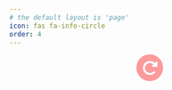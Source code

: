 ```yaml
---
# the default layout is 'page'
icon: fas fa-info-circle
order: 4
---
```


<style>
  #random-quote .quote-profile {
    font-size: 12px;
    opacity: 0.6;
  }

  #reload-button-wrap {
    display: flex;
    align-items: center;
    justify-content: center;
  }
  
  #reload-button-wrap #reload-button {
    display: flex;
    align-items: center;
    justify-content: center;
    width: 48px;
    height: 48px;
    border-radius: 24px;
    border: none;
    cursor: pointer;
    background-color: #F90909;
    opacity: 0.4;
  }

  #reload-button-wrap #reload-button:hover {
    opacity: 1;
  }

  #reload-button-wrap .ico-reload {
    width: 80%;
    height: 80%;
    fill: #fff;
  }

  #reload-button-wrap .rotate {
    transition: transform 1s ease-in-out;
  }

  #reload-button-wrap .rotate.active {
    transform: rotate(360deg);
  }
</style>

<div id="random-quote" class="prompt-tip"></div>
<div id="reload-button-wrap">
  <button id="reload-button">
    <svg class="ico-reload rotate" xmlns="http://www.w3.org/2000/svg" viewBox="0 0 512 512"><!--!Font Awesome Free 6.7.2 by @fontawesome - https://fontawesome.com License - https://fontawesome.com/license/free Copyright 2025 Fonticons, Inc.--><path d="M463.5 224l8.5 0c13.3 0 24-10.7 24-24l0-128c0-9.7-5.8-18.5-14.8-22.2s-19.3-1.7-26.2 5.2L413.4 96.6c-87.6-86.5-228.7-86.2-315.8 1c-87.5 87.5-87.5 229.3 0 316.8s229.3 87.5 316.8 0c12.5-12.5 12.5-32.8 0-45.3s-32.8-12.5-45.3 0c-62.5 62.5-163.8 62.5-226.3 0s-62.5-163.8 0-226.3c62.2-62.2 162.7-62.5 225.3-1L327 183c-6.9 6.9-8.9 17.2-5.2 26.2s12.5 14.8 22.2 14.8l119.5 0z"/></svg>
  </button>
</div>

<script>
  const quoteElement = document.getElementById('random-quote');
  const reloadButton = document.getElementById('reload-button');

  function displayRandomQuote() {
    const reloadIcon = document.querySelector('.ico-reload');
    reloadIcon.classList.toggle('active');

    fetch('https://korean-quotes-api.vercel.app/api', {
      headers: {
        'Cache-Control': 'no-cache, no-store, must-revalidate',
        'Pragma': 'no-cache',
        'Expires': '0'
      }
    })
      .then(response => {
        if (!response.ok) {
          throw new Error(`HTTP error! status: ${response.status}`);
        }
        return response.json();
      })
      .then(data => {
        const author = data.author;
        const profile = data.profile;
        const content = data.content;
        quoteElement.innerHTML = `<blockquote class="prompt-tip">"${content}"<br>— ${author}${profile && `<br><span class="quote-profile">${profile}</span>`}</blockquote>`;
      })
      .catch(error => {
        console.error('API 호출 오류:', error);
        quoteElement.innerHTML = '<blockquote class="prompt-tip">감자에 싹이 나서 잎이 나면 묵찌바가 가능하다.<br>— Nine</blockquote>';
      });
  }

  displayRandomQuote();

  reloadButton.addEventListener('click', displayRandomQuote);
</script>
